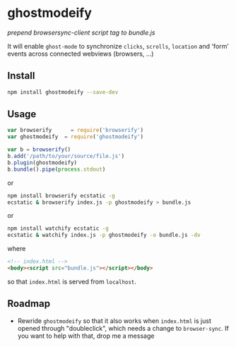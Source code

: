 # ghostmodeify

*prepend browsersync-client script tag to bundle.js*

It will enable `ghost-mode` to synchronize `clicks`, `scrolls`, `location` and 'form' events across connected webviews (browsers, ...)

## Install
```sh
npm install ghostmodeify --save-dev
```

## Usage
```js
var browserify      = require('browserify')
var ghostmodeify  = require('ghostmodeify')

var b = browserify()
b.add('/path/to/your/source/file.js')
b.plugin(ghostmodeify)
b.bundle().pipe(process.stdout)
```
or
```bash
npm install browserify ecstatic -g
ecstatic & browserify index.js -p ghostmodeify > bundle.js
```
or
```bash
npm install watchify ecstatic -g
ecstatic & watchify index.js -p ghostmodeify -o bundle.js -dv
```
where
```html
<!-- index.html -->
<body><script src="bundle.js"></script></body>
```
so that `index.html` is served from `localhost`.

## Roadmap
* Rewride `ghostmodeify` so that it also works when `index.html` is just opened through "doubleclick", which needs a change to `browser-sync`. If you want to help with that, drop me a message 
